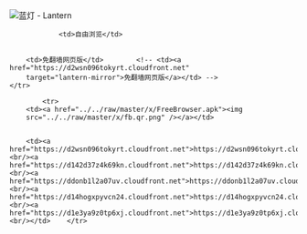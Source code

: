 

<img src="../../raw/master/x/8e0a2b81.c82003be.LanternYellow2.png" alt="蓝灯 - Lantern"/>
<table>
    <tr>
                
                <td>自由浏览</td>
        
        
        <td>免翻墙网页版</td>        <!-- <td><a href="https://d2wsn096tokyrt.cloudfront.net"
        target="lantern-mirror">免翻墙网页版</a></td> -->
    </tr>
    
            <tr>
        <td><a href="../../raw/master/x/FreeBrowser.apk"><img
        src="../../raw/master/x/fb.qr.png" /></a></td>

        
        <td><a href="https://d2wsn096tokyrt.cloudfront.net">https://d2wsn096tokyrt.cloudfront.net</a><br/><a href="https://d142d37z4k69kn.cloudfront.net">https://d142d37z4k69kn.cloudfront.net</a><br/><a href="https://ddonb1l2a07uv.cloudfront.net">https://ddonb1l2a07uv.cloudfront.net</a><br/><a href="https://d14hogxpyvcn24.cloudfront.net">https://d14hogxpyvcn24.cloudfront.net</a><br/><a href="https://d1e3ya9z0tp6xj.cloudfront.net">https://d1e3ya9z0tp6xj.cloudfront.net</a><br/></td>    </tr>
</table>
